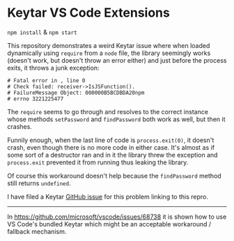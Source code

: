 # Keytar VS Code Extensions

`npm install` & `npm start`

This repository demonstrates a weird Keytar issue where when loaded dynamically
using `require` from a `node` file, the library seemingly works (doesn't work,
but doesn't throw an error either) and just before the process exits, it throws
a junk exception:

```
# Fatal error in , line 0
# Check failed: receiver->IsJSFunction().
# FailureMessage Object: 000000B5BCDBDA20npm
# errno 3221225477
```

The `require` seems to go through and resolves to the correct instance whose
methods `setPassword` and `findPassword` both work as well, but then it crashes.

Funnily enough, when the last line of code is `process.exit(0)`, it doesn't crash,
even though there is no more code in either case. It's almost as if some sort of
a destructor ran and in it the library threw the exception and `process.exit`
prevented it from running thus leaking the library.

Of course this workaround doesn't help because the `findPassword` method still
returns `undefined`.

I have filed a Keytar [GitHub issue](https://github.com/atom/node-keytar/issues/106)
for this problem linking to this repro.

---

In https://github.com/microsoft/vscode/issues/68738 it is shown how to use VS
Code's bundled Keytar which might be an acceptable workaround / fallback mechanism.

